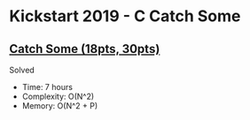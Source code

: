 # Kickstart 2019 - C Catch Some

## [Catch Some (18pts, 30pts)](https://codingcompetitions.withgoogle.com/kickstart/round/0000000000050ff2/0000000000150a0d)

Solved

* Time: 7 hours
* Complexity: O(N^2)
* Memory: O(N^2 + P)
